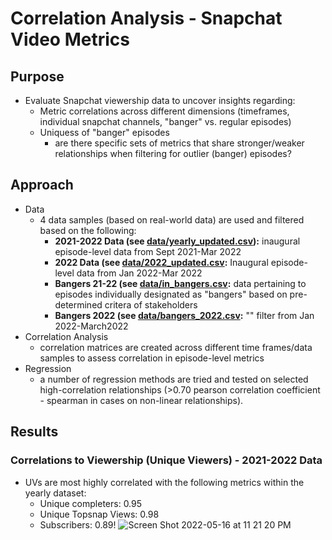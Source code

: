 # Correlation Analysis - Snapchat Video Metrics 

## Purpose 
- Evaluate Snapchat viewership data to uncover insights regarding:
    -  Metric correlations across different dimensions (timeframes, individual snapchat channels, "banger" vs. regular episodes)
    -  Uniquess of "banger" episodes 
        - are there specific sets of metrics that share stronger/weaker relationships when filtering for outlier (banger) episodes?

## Approach 
- Data
    - 4 data samples (based on real-world data) are used and filtered based on the following:
        - **2021-2022 Data (see [data/yearly_updated.csv](https://github.com/a-memme/snapchat_correlation_analysis/blob/main/data/yearly_updated.csv)):** inaugural episode-level data from Sept 2021-Mar 2022
        - **2022 Data (see [data/2022_updated.csv](https://github.com/a-memme/snapchat_correlation_analysis/blob/main/data/2022_updated.csv):** Inaugural episode-level data from Jan 2022-Mar 2022
        - **Bangers 21-22 (see [data/in_bangers.csv](https://github.com/a-memme/snapchat_correlation_analysis/blob/main/data/in_bangers.csv):** data pertaining to episodes individually designated as "bangers" based on pre-determined critera of stakeholders
        - **Bangers 2022 (see [data/bangers_2022.csv](https://github.com/a-memme/snapchat_correlation_analysis/blob/main/data/bangers_2022.csv):** "" filter from Jan 2022-March2022  
- Correlation Analysis
    - correlation matrices are created across different time frames/data samples to assess correlation in episode-level metrics 
- Regression 
    - a number of regression methods are tried and tested on selected high-correlation relationships (>0.70 pearson correlation coefficient - spearman in cases on non-linear relationships).

## Results 

### Correlations to Viewership (Unique Viewers) - 2021-2022 Data 
- UVs are most highly correlated with the following metrics within the yearly dataset:
    - Unique completers: 0.95
    - Unique Topsnap Views: 0.98
    - Subscribers: 0.89!
![Screen Shot 2022-05-16 at 11 21 20 PM](https://user-images.githubusercontent.com/79600550/168722115-b2714e30-db3a-47c2-9a0a-ab8e1ed7f508.png)



   
